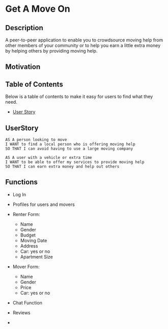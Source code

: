 # Get A Move On

## Description
A peer-to-peer application to enable you to crowdsource moving help from other members of your community or to help you earn a little extra money by helping others by providing moving help.


## Motivation


## Table of Contents

Below is a table of contents to make it easy for users to find what they need.

- [User Story](#UserStory)

## UserStory
```
AS A person looking to move
I WANT to find a local person who is offering moving help 
SO THAT I can avoid having to use a large moving company
```

```
AS A user with a vehicle or extra time 
I WANT to be able to offer my services to provide moving help
SO THAT I can earn extra money and help out others
```

## Functions
- Log In

- Profiles for users and movers

- Renter Form: 
    - Name
    - Gender
    - Budget
    - Moving Date
    - Address
    - Car: yes or no
    - Apartment Size

- Mover Form:
    - Name
    - Gender
    - Price
    - Car: yes or no

- Chat Function

- Reviews 

- 